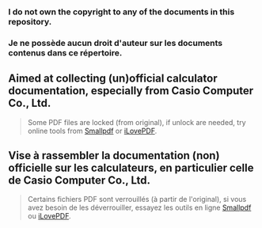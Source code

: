 ### **I do not own the copyright to any of the documents in this repository.**
### **Je ne possède aucun droit d'auteur sur les documents contenus dans ce répertoire.**

## Aimed at collecting (un)official  calculator documentation, especially from Casio Computer Co., Ltd.

> Some PDF files are locked (from original), if unlock are needed, try online tools from [Smallpdf](https://smallpdf.com/unlock-pdf) or [iLovePDF](https://www.ilovepdf.com/unlock_pdf).

## Vise à rassembler la documentation (non) officielle sur les calculateurs, en particulier celle de Casio Computer Co., Ltd.

> Certains fichiers PDF sont verrouillés (à partir de l'original), si vous avez besoin de les déverrouiller, essayez les outils en ligne [Smallpdf](https://smallpdf.com/unlock-pdf) ou [iLovePDF](https://www.ilovepdf.com/unlock_pdf).
